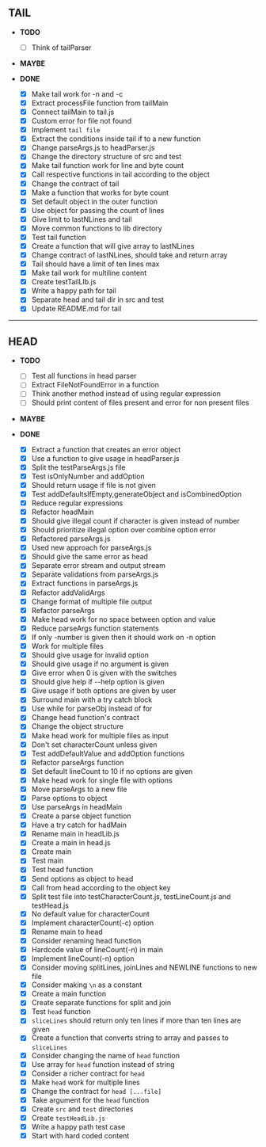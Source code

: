 ## **TAIL**
- **TODO**
  - [ ] Think of tailParser 

- **MAYBE**

- **DONE**
  - [x] Make tail work for -n and -c
  - [x] Extract processFile function from tailMain
  - [x] Connect tailMain to tail.js
  - [x] Custom error for file not found
  - [x] Implement `tail file`
  - [x] Extract the conditions inside tail if to a new function
  - [x] Change parseArgs.js to headParser.js
  - [x] Change the directory structure of src and test
  - [x] Make tail function work for line and byte count
  - [x] Call respective functions in tail according to the object
  - [x] Change the contract of tail
  - [x] Make a function that works for byte count
  - [x] Set default object in the outer function
  - [x] Use object for passing the count of lines
  - [x] Give limit to lastNLines and tail
  - [x] Move common functions to lib directory
  - [x] Test tail function 
  - [x] Create a function that will give array to lastNLines
  - [x] Change contract of lastNLines, should take and return array
  - [x] Tail should have a limit of ten lines max
  - [x] Make tail work for multiline content
  - [x] Create testTailLIb.js
  - [x] Write a happy path for tail
  - [x] Separate head and tail dir in src and test
  - [x] Update README.md for tail

---
## **HEAD**
- **TODO**
  - [ ] Test all functions in head parser
  - [ ] Extract FileNotFoundError in a function
  - [ ] Think another method instead of using regular expression
  - [ ] Should print content of files present and error for non present files
 
- **MAYBE**

- **DONE**
  - [x] Extract a function that creates an error object
  - [x] Use a function to give usage in headParser.js
  - [x] Split the testParseArgs.js file
  - [x] Test isOnlyNumber and addOption 
  - [x] Should return usage if file is not given
  - [x] Test addDefaultsIfEmpty,generateObject and isCombinedOption
  - [x] Reduce regular expressions
  - [x] Refactor headMain
  - [x] Should give illegal count if character is given instead of number
  - [x] Should prioritize illegal option over combine option error
  - [x] Refactored parseArgs.js
  - [x] Used new approach for parseArgs.js
  - [x] Should give the same error as head 
  - [x] Separate error stream and output stream 
  - [x] Separate validations from parseArgs.js
  - [x] Extract functions in parseArgs.js
  - [x] Refactor addValidArgs 
  - [x] Change format of multiple file output
  - [x] Refactor parseArgs
  - [x] Make head work for no space between option and value
  - [x] Reduce parseArgs function statements
  - [x] If only -number is given then it should work on -n option
  - [x] Work for multiple files
  - [x] Should give usage for invalid option
  - [x] Should give usage if no argument is given
  - [x] Give error when 0 is given with the switches
  - [x] Should give help if --help option is given
  - [x] Give usage if both options are given by user 
  - [x] Surround main with a try catch block
  - [x] Use while for parseObj instead of for
  - [x] Change head function's contract
  - [x] Change the object structure
  - [x] Make head work for multiple files as input
  - [x] Don't set characterCount unless given
  - [x] Test addDefaultValue and addOption functions
  - [x] Refactor parseArgs function
  - [x] Set default lineCount to 10 if no options are given
  - [x] Make head work for single file with options
  - [x] Move parseArgs to a new file
  - [x] Parse options to object
  - [x] Use parseArgs in headMain
  - [x] Create a parse object function
  - [x] Have a try catch for hadMain
  - [x] Rename main in headLib.js
  - [x] Create a main in head.js
  - [x] Create main
  - [x] Test main
  - [x] Test head function
  - [x] Send options as object to head
  - [x] Call from head according to the object key
  - [x] Split test file into testCharacterCount.js, testLineCount.js and testHead.js
  - [x] No default value for characterCount
  - [x] Implement characterCount(-c) option
  - [x] Rename main to head 
  - [x] Consider renaming head function
  - [x] Hardcode value of lineCount(-n) in main 
  - [x] Implement lineCount(-n) option
  - [x] Consider moving splitLines, joinLines and NEWLINE functions to new file
  - [x] Consider making `\n` as a constant
  - [x] Create a main function 
  - [x] Create separate functions for split and join
  - [x] Test `head` function 
  - [x] `sliceLines` should return only ten lines if more than ten lines are given
  - [x] Create a function that converts string to array and passes to `sliceLines`
  - [x] Consider changing the name of `head` function
  - [x] Use array for `head` function instead of string
  - [x] Consider a richer contract for `head`
  - [x] Make `head` work for multiple lines
  - [x] Change the contract for `head [...file]`
  - [x] Take argument for the `head` function
  - [x] Create `src` and `test` directories
  - [x] Create `testHeadLib.js`
  - [x] Write a happy path test case
  - [x] Start with hard coded content
